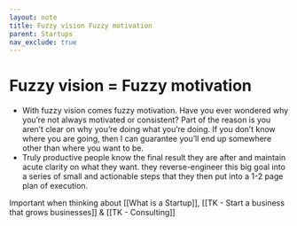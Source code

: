 ```yaml
---
layout: note
title: Fuzzy vision Fuzzy motivation
parent: Startups
nav_exclude: true
---
```

# Fuzzy vision = Fuzzy motivation
- With fuzzy vision comes fuzzy motivation. Have you ever wondered why you’re not always motivated or consistent? Part of the reason is you aren’t clear on why you’re doing what you’re doing. If you don’t know where you are going, then I can guarantee you’ll end up somewhere other than where you want to be.
- Truly productive people know the final result they are after and maintain acute clarity on what they want. they reverse-engineer this big goal into a series of small and actionable steps that they then put into a 1-2 page plan of execution.

Important when thinking about [[What is a Startup]], [[TK - Start a business that grows businesses]] & [[TK - Consulting]]